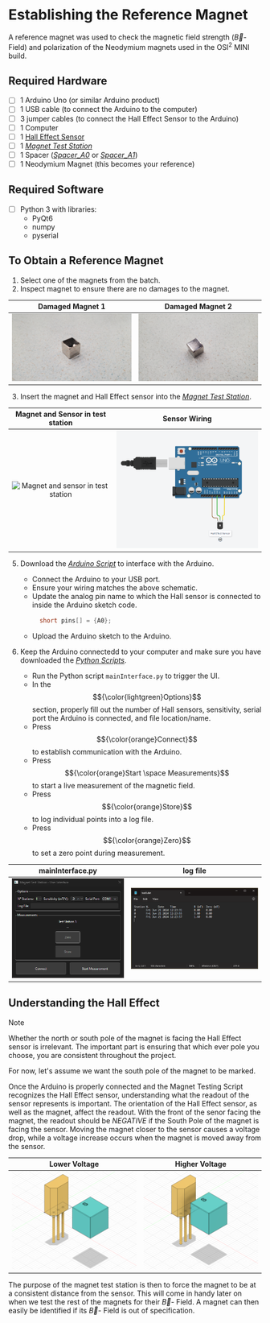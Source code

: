 # Establishing the Reference Magnet

A reference magnet was used to check the magnetic field strength ($\vec{B}$- Field) and polarization of the Neodymium magnets used in the OSI<sup>2</sup> MINI build.

## Required Hardware
- [ ] 1 Arduino Uno (or similar Arduino product)
- [ ] 1 USB cable (to connect the Arduino to the computer)
- [ ] 3 jumper cables (to connect the Hall Effect Sensor to the Arduino)
- [ ] 1 Computer
- [ ] 1 [Hall Effect Sensor](../A1302K-67Y_hall_sensor.pdf)
- [ ] 1 [*Magnet Test Station*](../../Build/Magnets)
- [ ] 1 Spacer ([*Spacer_A0*](../../Build/Tools/Spacer_A0-Spacer.step) or [*Spacer_A1*](../../Build/Tools/Spacer_A1-Spacer.step))
- [ ] 1 Neodymium Magnet (this becomes your reference)

## Required Software
- [ ] Python 3 with libraries:
  + PyQt6
  + numpy
  + pyserial

## To Obtain a Reference Magnet
  1. Select one of the magnets from the batch.
  2. Inspect magnet to ensure there are no damages to the magnet.

  | Damaged Magnet 1 | Damaged Magnet 2 |
  | :---: | :---: |
  <img src="../Images/BadMag1.jpg" alt="Damaged Magnet Example 1" width="300" /> | <img src="../Images/BadMag2.jpg" alt="Damaged Magnet Example 1" width="300" />

  3. Insert the magnet and Hall Effect sensor into the [*Magnet Test Station*](../../Build/Magnets).

  | Magnet and Sensor in test station | Sensor Wiring |
  | :---: | :--: |
  |<img src="../Images/ReferenceMag_setup2.jpg" alt="Magnet and sensor in test station" width="523" />|<img src="../Images/halleffectsensor.png" alt="Sensor Wiring" width="350" />|
  
  5. Download the [*Arduino Script*](../../Software) to interface with the Arduino.
      - Connect the Arduino to your USB port.
      - Ensure your wiring matches the above schematic.
      - Update the analog pin name to which the Hall sensor is connected to inside the Arduino sketch code.
          ```cpp
            short pins[] = {A0};
          ```
      - Upload the Arduino sketch to the Arduino.

  7. Keep the Arduino connectedd to your computer and make sure you have downloaded the [*Python Scripts*](../../Software).
      - Run the Python script `mainInterface.py` to trigger the UI.
      - In the $${\color{lightgreen}Options}$$ section, properly fill out the number of Hall sensors, sensitivity, serial port the Arduino is connected, and file location/name.
      - Press $${\color{orange}Connect}$$ to establish communication with the Arduino.
      - Press $${\color{orange}Start \space Measurements}$$ to start a live measurement of the magnetic field.
      - Press $${\color{orange}Store}$$ to log individual points into a log file.
      - Press $${\color{orange}Zero}$$ to set a zero point during measurement.
        
  | mainInterface.py | log file |
  | :---: | :---: |
  <img src="../Images/python_interface.png" alt="Damaged Magnet Example 1" width="300" /> | <img src="../Images/python_interface_log.png" alt="Damaged Magnet Example 1" width="420" />
  

## Understanding the Hall Effect
> [!NOTE]
> Whether the north or south pole of the magnet is facing the Hall Effect sensor is irrelevant. The important part is ensuring that which ever pole you choose, you are consistent throughout the project.

For now, let's assume we want the south pole of the magnet to be marked.

Once the Arduino is properly connected and the Magnet Testing Script recognizes the Hall Effect sensor, understanding what the readout of the sensor represents is important. The orientation of the Hall Effect sensor, as well as the magnet, affect the readout. With the front of the senor facing the magnet, the readout should be *NEGATIVE* if the South Pole of the magnet is facing the sensor. Moving the magnet closer to the sensor causes a voltage drop, while a voltage increase occurs when the magnet is moved away from the sensor. 

| Lower Voltage | Higher Voltage |
| :---: | :--: |
|<img src="../Images/hall1.png" alt="lower voltage" width="327" />| <img src="../Images/hall2.png" alt="higher voltage" width="300" />

The purpose of the magnet test station is then to force the magnet to be at a consistent distance from the sensor. This will come in handy later on when we test the rest of the magnets for their $\vec{B}$- Field. A magnet can then easily be identified if its $\vec{B}$- Field is out of specification.


